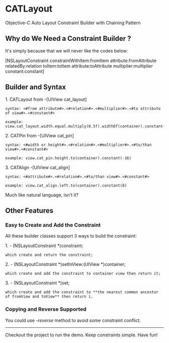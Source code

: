 # CATLayout
Objective-C Auto Layout Constraint Builder with Chaining Pattern


## Why do We Need a Constraint Builder ?

It's simply because that we will never like the codes below:

[NSLayoutConstraint constraintWithItem:fromItem
							 attribute:fromAttribute
						     relatedBy:relation
								toItem:toItem
							 attribute:toAttribute
							multiplier:multiplier
						      constant:constant]


## Builder and Syntax

1\. CATLayout from -[UIView cat_layout]

	syntax: <#from attribute#>.<#relation#>.<#multiplier#>.<#to attribute of view#>.<#constant#>

	example: view.cat_layout.width.equal.multiply(0.5f).widthOf(container).constant(8)

2\. CATPin from -[UIView cat_pin]

	syntax: <#width or height#>.<#relation#>.<#multiplier#>.<#to/than view#>.<#constant#>

	example: view.cat_pin.height.to(container).constant(-16)

3\. CATAlign -[UIView cat_align]

	syntax: <#attribute#>.<#relation#>.<#to/than view#>.<#constant#>

	example: view.cat_align.left.to(container).constant(8)

Much like natural language, isn't it?


## Other Features

### Easy to Create and Add the Constraint

All these builder classes support 3 ways to build the constraint:

1\. - (NSLayoutConstraint *)constraint;

	which create and return the constraint;

2\. - (NSLayoutConstraint *)setInView:(UIView *)container;

	which create and add the constraint to container view then return it;

3\. - (NSLayoutConstraint *)set;

	which create and add the constraint to **the nearest common ancestor of fromView and toView** then return i.

### Copying and Reverse Supported

You could use *-reverse* method to avoid some constraint conflict.

---

Checkout the project to run the demo. Keep constraints simple. Have fun!
